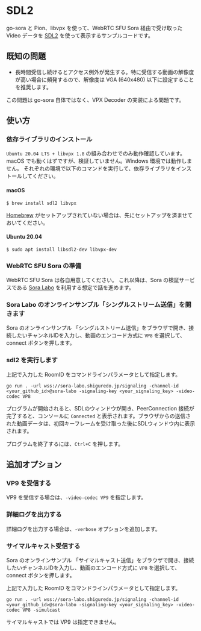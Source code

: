 # SDL2

go-sora と Pion、libvpx を使って、WebRTC SFU Sora 経由で受け取った Video データを [SDL2](https://www.libsdl.org/) を使って表示するサンプルコードです。

## 既知の問題

* 長時間受信し続けるとアクセス例外が発生する。特に受信する動画の解像度が高い場合に頻発するので、解像度は VGA (640x480) 以下に設定することを推奨します。

この問題は go-sora 自体ではなく、VPX Decoder の実装による問題です。

## 使い方

### 依存ライブラリのインストール

`Ubuntu 20.04 LTS + libvpx 1.8` の組み合わせでのみ動作確認しています。
macOS でも動くはずですが、検証していません。Windows 環境では動作しません。
それぞれの環境で以下のコマンドを実行して、依存ライブラリをインストールしてください。

#### macOS

```console
$ brew install sdl2 libvpx
```

[Homebrew](https://brew.sh) がセットアップされていない場合は、先にセットアップを済ませておいてください。

#### Ubuntu 20.04

```console
$ sudo apt install libsdl2-dev libvpx-dev
```

### WebRTC SFU Sora の準備

WebRTC SFU Sora は各自用意してください。
これ以降は、Sora の検証サービスである [Sora Labo](https://sora-labo.shiguredo.jp/) を利用する想定で話を進めます。

### Sora Labo のオンラインサンプル「シングルストリーム送信」を開きます

Sora のオンラインサンプル 「シングルストリーム送信」をブラウザで開き、接続したいチャンネルIDを入力し、動画のエンコード方式に `VP8` を選択して、connect ボタンを押します。

### sdl2 を実行します

上記で入力した RoomID をコマンドラインパラメータとして指定します。

```console
go run . -url wss://sora-labo.shiguredo.jp/signaling -channel-id <your_github_id>@sora-labo -signaling-key <your_signaling_key> -video-codec VP8
```

プログラムが開始されると、SDLのウィンドウが開き、PeerConnection 接続が完了すると、コンソールに `Connected` と表示されます。ブラウザからの送信された動画データは、初回キーフレームを受け取った後にSDLウィンドウ内に表示されます。

プログラムを終了するには、`Ctrl+C` を押します。

## 追加オプション

### VP9 を受信する

VP9 を受信する場合は、`-video-codec VP9` を指定します。

### 詳細ログを出力する

詳細ログを出力する場合は、`-verbose` オプションを追加します。

### サイマルキャスト受信する

Sora のオンラインサンプル 「サイマルキャスト送信」をブラウザで開き、接続したいチャンネルIDを入力し、動画のエンコード方式に `VP8` を選択して、connect ボタンを押します。

上記で入力した RoomID をコマンドラインパラメータとして指定します。

```console
go run . -url wss://sora-labo.shiguredo.jp/signaling -channel-id <your_github_id>@sora-labo -signaling-key <your_signaling_key> -video-codec VP8 -simulcast
```

サイマルキャストでは VP9 は指定できません。
